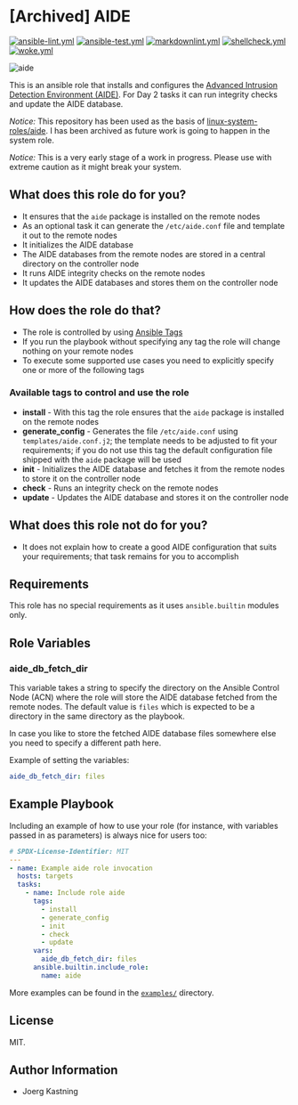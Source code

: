 # [Archived] AIDE

[![ansible-lint.yml](https://github.com/linux-system-roles/template/actions/workflows/ansible-lint.yml/badge.svg)](https://github.com/linux-system-roles/template/actions/workflows/ansible-lint.yml) [![ansible-test.yml](https://github.com/linux-system-roles/template/actions/workflows/ansible-test.yml/badge.svg)](https://github.com/linux-system-roles/template/actions/workflows/ansible-test.yml) [![markdownlint.yml](https://github.com/linux-system-roles/template/actions/workflows/markdownlint.yml/badge.svg)](https://github.com/linux-system-roles/template/actions/workflows/markdownlint.yml) [![shellcheck.yml](https://github.com/linux-system-roles/template/actions/workflows/shellcheck.yml/badge.svg)](https://github.com/linux-system-roles/template/actions/workflows/shellcheck.yml) [![woke.yml](https://github.com/linux-system-roles/template/actions/workflows/woke.yml/badge.svg)](https://github.com/linux-system-roles/template/actions/workflows/woke.yml)

![aide](https://github.com/linux-system-roles/template/workflows/tox/badge.svg)

This is an ansible role that installs and configures the [Advanced Intrusion Detection Environment (AIDE)](https://aide.github.io). For Day 2 tasks it can run integrity checks and update the AIDE database.

_Notice:_ This repository has been used as the basis of [linux-system-roles/aide](https://github.com/linux-system-roles/aide). I has been archived as future work is going to happen in the system role.

_Notice:_ This is a very early stage of a work in progress. Please use with
extreme caution as it might break your system.

## What does this role do for you?

* It ensures that the `aide` package is installed on the remote nodes
* As an optional task it can generate the `/etc/aide.conf` file and template it out to the remote nodes
* It initializes the AIDE database
* The AIDE databases from the remote nodes are stored in a central directory on the controller node
* It runs AIDE integrity checks on the remote nodes
* It updates the AIDE databases and stores them on the controller node

## How does the role do that?

* The role is controlled by using [Ansible Tags](https://docs.ansible.com/ansible/latest/playbook_guide/playbooks_tags.html)
* If you run the playbook without specifying any tag the role will change nothing on your remote nodes
* To execute some supported use cases you need to explicitly specify one or more of the following tags

### Available tags to control and use the role

* __install__ - With this tag the role ensures that the `aide` package is installed on the remote nodes
* __generate_config__ - Generates the file `/etc/aide.conf` using `templates/aide.conf.j2`; the template needs to be adjusted to fit your requirements; if you do not use this tag the default configuration file shipped with the `aide` package will be used
* __init__ - Initializes the AIDE database and fetches it from the remote nodes to store it on the controller node
* __check__ - Runs an integrity check on the remote nodes
* __update__ - Updates the AIDE database and stores it on the controller node

## What does this role not do for you?

* It does not explain how to create a good AIDE configuration that suits your requirements; that task remains for you to accomplish

## Requirements

This role has no special requirements as it uses `ansible.builtin` modules
only.

## Role Variables

### aide_db_fetch_dir

This variable takes a string to specify the directory on the Ansible Control
Node (ACN) where the role will store the AIDE database fetched from the remote
nodes. The default value is `files` which is expected to be a directory in the
same directory as the playbook.

In case you like to store the fetched AIDE database files somewhere else you
need to specify a different path here.

Example of setting the variables:

```yaml
aide_db_fetch_dir: files
```

## Example Playbook

Including an example of how to use your role (for instance, with variables
passed in as parameters) is always nice for users too:

```yaml
# SPDX-License-Identifier: MIT
---
- name: Example aide role invocation
  hosts: targets
  tasks:
    - name: Include role aide
      tags:
        - install
        - generate_config
        - init
        - check
        - update
      vars:
        aide_db_fetch_dir: files
      ansible.builtin.include_role:
        name: aide
```

More examples can be found in the [`examples/`](examples) directory.

## License

MIT.

## Author Information

* Joerg Kastning

